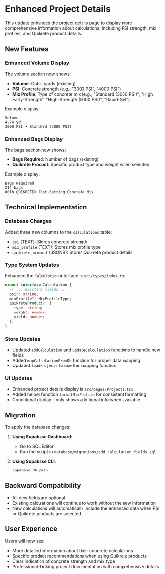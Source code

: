 # Enhanced Project Details

This update enhances the project details page to display more comprehensive information about calculations, including PSI strength, mix profiles, and Quikrete product details.

## New Features

### Enhanced Volume Display
The volume section now shows:
- **Volume**: Cubic yards (existing)
- **PSI**: Concrete strength (e.g., "3000 PSI", "4000 PSI")
- **Mix Profile**: Type of concrete mix (e.g., "Standard (3000 PSI)", "High Early-Strength", "High-Strength (5000 PSI)", "Rapid-Set")

Example display:
```
Volume
4.74 yd³
3000 PSI • Standard (3000 PSI)
```

### Enhanced Bags Display
The bags section now shows:
- **Bags Required**: Number of bags (existing)
- **Quikrete Product**: Specific product type and weight when selected

Example display:
```
Bags Required
214 bags
80lb QUIKRETE® Fast-Setting Concrete Mix
```

## Technical Implementation

### Database Changes
Added three new columns to the `calculations` table:
- `psi` (TEXT): Stores concrete strength
- `mix_profile` (TEXT): Stores mix profile type
- `quikrete_product` (JSONB): Stores Quikrete product details

### Type System Updates
Enhanced the `Calculation` interface in `src/types/index.ts`:
```typescript
export interface Calculation {
  // ... existing fields ...
  psi?: string;
  mixProfile?: MixProfileType;
  quikreteProduct?: {
    type: string;
    weight: number;
    yield: number;
  };
}
```

### Store Updates
- Updated `addCalculation` and `updateCalculation` functions to handle new fields
- Added `mapCalculationFromDb` function for proper data mapping
- Updated `loadProjects` to use the mapping function

### UI Updates
- Enhanced project details display in `src/pages/Projects.tsx`
- Added helper function `formatMixProfile` for consistent formatting
- Conditional display - only shows additional info when available

## Migration

To apply the database changes:

1. **Using Supabase Dashboard**:
   - Go to SQL Editor
   - Run the script in `database/migrations/add_calculation_fields.sql`

2. **Using Supabase CLI**:
   ```bash
   supabase db push
   ```

## Backward Compatibility

- All new fields are optional
- Existing calculations will continue to work without the new information
- New calculations will automatically include the enhanced data when PSI or Quikrete products are selected

## User Experience

Users will now see:
- More detailed information about their concrete calculations
- Specific product recommendations when using Quikrete products
- Clear indication of concrete strength and mix type
- Professional-looking project documentation with comprehensive details 